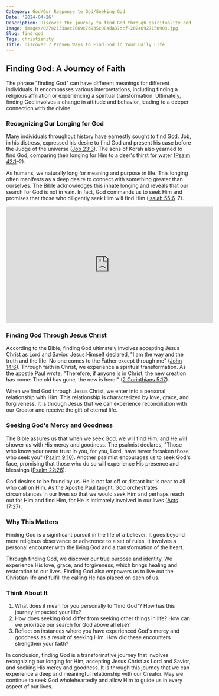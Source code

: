 ```yaml
---
Category: God/Our Response to God/Seeking God
Date: '2024-04-26'
Description: Discover the journey to find God through spirituality and personal reflection. Explore different paths and practices in the quest for divine connection.
Image: images/027a2133aec2069c7b935c08ada37dcf-20240927150903.jpg
Slug: find-god
Tags: christianity
Title: Discover 7 Proven Ways to Find God in Your Daily Life
---
```


## Finding God: A Journey of Faith

The phrase "finding God" can have different meanings for different individuals. It encompasses various interpretations, including finding a religious affiliation or experiencing a spiritual transformation. Ultimately, finding God involves a change in attitude and behavior, leading to a deeper connection with the divine.

### Recognizing Our Longing for God

Many individuals throughout history have earnestly sought to find God. Job, in his distress, expressed his desire to find God and present his case before the Judge of the universe ([Job 23:3](https://www.bibleref.com/Job/23/Job-23-3.html)). The sons of Korah also yearned to find God, comparing their longing for Him to a deer's thirst for water ([Psalm 42:1](https://www.bibleref.com/Psalm/42/Psalm-42-1.html)–2).

As humans, we naturally long for meaning and purpose in life. This longing often manifests as a deep desire to connect with something greater than ourselves. The Bible acknowledges this innate longing and reveals that our search for God is not in vain. In fact, God commands us to seek Him and promises that those who diligently seek Him will find Him ([Isaiah 55:6](https://www.bibleref.com/Isaiah/55/Isaiah-55-6.html)–7).


<iframe width="560" height="315" src="https://www.youtube.com/embed/o_4s8HbDgto" frameborder="0" allow="autoplay; encrypted-media" allowfullscreen></iframe>


### Finding God Through Jesus Christ

According to the Bible, finding God ultimately involves accepting Jesus Christ as Lord and Savior. Jesus Himself declared, "I am the way and the truth and the life. No one comes to the Father except through me" ([John 14:6](https://www.bibleref.com/John/14/John-14-6.html)). Through faith in Christ, we experience a spiritual transformation. As the apostle Paul wrote, "Therefore, if anyone is in Christ, the new creation has come: The old has gone, the new is here!" ([2 Corinthians 5:17](https://www.bibleref.com/2-Corinthians/5/2-Corinthians-5-17.html)).

When we find God through Jesus Christ, we enter into a personal relationship with Him. This relationship is characterized by love, grace, and forgiveness. It is through Jesus that we can experience reconciliation with our Creator and receive the gift of eternal life.

### Seeking God's Mercy and Goodness

The Bible assures us that when we seek God, we will find Him, and He will shower us with His mercy and goodness. The psalmist declares, "Those who know your name trust in you, for you, Lord, have never forsaken those who seek you" ([Psalm 9:10](https://www.bibleref.com/Psalm/9/Psalm-9-10.html)). Another psalmist encourages us to seek God's face, promising that those who do so will experience His presence and blessings ([Psalm 22:26](https://www.bibleref.com/Psalm/22/Psalm-22-26.html)).

God desires to be found by us. He is not far off or distant but is near to all who call on Him. As the Apostle Paul taught, God orchestrates circumstances in our lives so that we would seek Him and perhaps reach out for Him and find Him, for He is intimately involved in our lives ([Acts 17:27](https://www.bibleref.com/Acts/17/Acts-17-27.html)).

### Why This Matters

Finding God is a significant pursuit in the life of a believer. It goes beyond mere religious observance or adherence to a set of rules. It involves a personal encounter with the living God and a transformation of the heart.

Through finding God, we discover our true purpose and identity. We experience His love, grace, and forgiveness, which brings healing and restoration to our lives. Finding God also empowers us to live out the Christian life and fulfill the calling He has placed on each of us.

### Think About It

1. What does it mean for you personally to "find God"? How has this journey impacted your life?
2. How does seeking God differ from seeking other things in life? How can we prioritize our search for God above all else?
3. Reflect on instances where you have experienced God's mercy and goodness as a result of seeking Him. How did these encounters strengthen your faith?

In conclusion, finding God is a transformative journey that involves recognizing our longing for Him, accepting Jesus Christ as Lord and Savior, and seeking His mercy and goodness. It is through this journey that we can experience a deep and meaningful relationship with our Creator. May we continue to seek God wholeheartedly and allow Him to guide us in every aspect of our lives.